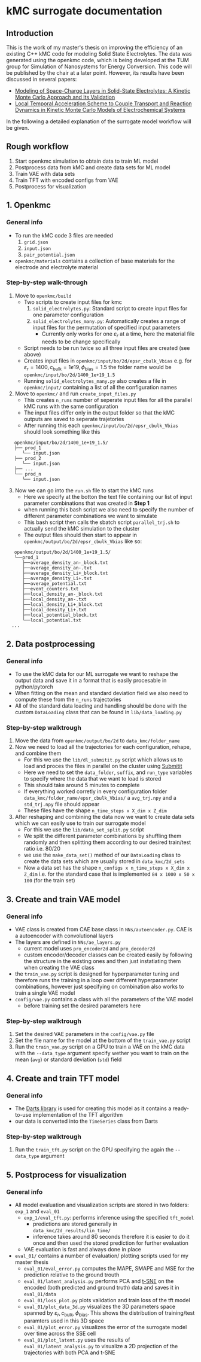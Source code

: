 # kMC surrogate documentation
## Introduction

This is the work of my master's thesis on improving the efficiency of an existing C++ kMC code for modeling Solid State Electrolytes. The data was generated using the openkmc code, which is being developed at the TUM group for Simulation of Nanosystems for Energy Conversion. This code will be published by the chair at a later point. However, its results have been discussed in several papers:
- [Modeling of Space-Charge Layers in Solid-State Electrolytes: A Kinetic Monte Carlo Approach and Its Validation](https://pubs.acs.org/doi/10.1021/acs.jpcc.2c02481)
- [Local Temporal Acceleration Scheme to Couple Transport and Reaction Dynamics in Kinetic Monte Carlo Models of Electrochemical Systems](https://pubs.acs.org/doi/10.1021/acs.jctc.1c01010)

In the following a detailed explanation of the surrogate model workflow will be given.

## Rough workflow
1. Start openkmc simulation to obtain data to train ML model
2. Postprocess data from kMC and create data sets for ML model
3. Train VAE with data sets
4. Train TFT with encoded configs from VAE
5. Postprocess for visualization



## 1. Openkmc
### General info
- To run the kMC code 3 files are needed
    1. `grid.json`
    2. `input.json`
    3. `pair_potential.json`
- `openkmc/materials` contains a collection of base materials for the electrode and electrolyte material

### Step-by-step walk-through
1. Move to `openkmc/build`
   - Two scripts to create input files for kmc
     1. `solid_electrolytes.py`: Standard script to create input files for one parameter configuration
     2.  `solid_electrolytes_many.py`: Automatically creates a range of input files for the permutation of specified input parameters
         - Currently only works for one $\varepsilon_r$ at a time, here the material file needs to be change specifically
   - Script needs to be run twice so all three input files are created (see above)
   - Creates input files in `openkmc/input/bo/2d/epsr_cbulk_Vbias` e.g. for $\varepsilon_r=1400, c_{\text{bulk}}=1e19, \phi_{\text{bias}}=1.5$ the folder name would be `openkmc/input/bo/2d/1400_1e+19_1.5`
   - Running `solid_electrolytes_many.py` also creates a file in `openkmc/input/` containing a list of all the configuration names
2. Move to `openkmc/` and run `create_input_files.py`
   - This creates `n_runs` number of seperate input files for all the parallel kMC runs with the same configuration
   - The input files differ only in the output folder so that the kMC outputs are saved to seperate trajetories
   - After running this each `openkmc/input/bo/2d/epsr_cbulk_Vbias` should look something like this 
  ```plaintext
     openkmc/input/bo/2d/1400_1e+19_1.5/
     ├── prod_1
        └── input.json  
     ├── prod_2
        └── input.json  
     ├── ...
     └── prod_n
        └── input.json
```
3. Now we can go into the `run.sh` file to start the kMC runs
    - Here we specify at the botton the text file containing our list of input parameter combinations that was created in **Step 1** 
    - when running this bash script we also need to specify the number of different parameter combinations we want to simulate
    - This bash script then calls the sbatch script `parallel_trj.sh` to actually send the kMC simulation to the cluster
    - The output files should then start to appear in `openkmc/output/bo/2d/epsr_cbulk_Vbias` like so:
  ```plaintext
     openkmc/output/bo/2d/1400_1e+19_1.5/
     └──prod_1
        ├──average_density_an-_block.txt
        ├──average_density_an-.txt
        ├──average_density_Li+_block.txt
        ├──average_density_Li+.txt
        ├──average_potential.txt
        ├──event_counters.txt
        ├──local_density_an-_block.txt
        ├──local_density_an-.txt
        ├──local_density_Li+_block.txt
        ├──local_density_Li+.txt
        ├──local_potential_block.txt
        └──local_potential.txt
    ...
```

## 2. Data postprocessing

### General info
- To use the kMC data for our ML surrogate we want to reshape the output data and save it in a format that is easily procesable in python/pytorch
- When fitting on the mean and standard deviation field we also need to compute these from the `n_runs` trajectories
- All of the standard data loading and handling should be done with the custom `DataLoading` class that can be found in `lib/data_loading.py`

### Step-by-step walktrough

1. Move the data from `openkmc/output/bo/2d` to `data_kmc/folder_name`
2. Now we need to load all the trajectories for each configuration, rehape, and combine them
   - For this we use the `lib/dl_submitit.py` script which allows us to load and proces the files in parallel on the cluster using [Submitit](https://github.com/facebookincubator/submitit)
   - Here we need to set the `data_folder`, `suffix`, and `run_type` variables to specify where the data that we want to load is stored
   - This should take around 5 minutes to complete
   - If everything worked corretly in every configuration folder `data_kmc/folder_name/epsr_cbulk_Vbias/` a `avg_trj.npy` and a `std_trj.npy` file should appear
   - These files have the shape `n_time_steps x X_dim x Z_dim`
3. After reshaping and combining the data now we want to create data sets which we can easily use to train our surrogate model
   - For this we use the `lib/data_set_split.py` script
   - We split the different parameter combinations by shuffling them randomly and then splitting them according to our desired train/test ratio i.e. 80/20
   - we use the `make_data_set()` method of our `DataLoading` class to create the data sets which are usually stored in `data_kmc/2d_sets`
   - Now a data set has the shape `n_configs x n_time_steps x X_dim x Z_dim` i.e. for the standard case that is implemented `84 x 1000 x 50 x 100` (for the train set)
  

  ## 3. Create and train VAE model
  ### General info
  - VAE class is created from CAE base class in `NNs/autoencoder.py`. CAE is a autoencoder with convolutional layers
  - The layers are defined in `NNs/ae_layers.py`
    - current model uses `pro_encoder2d` and `pro_decoder2d`
    - custom encoder/decoder classes can be created easily by following the structure in the existing ones and then just instatiating them when creating the VAE class
  - the `train_vae.py` script is designed for hyperparameter tuning and therefore runs the training in a loop over different hyperparameter combinations, however just specifying on combination also works to train a single VAE model
  - `config/vae.py` contains a class with all the parameters of the VAE model
    - before training set the desired parameters here

### Step-by-step walktrough

1. Set the desired VAE parameters in the `config/vae.py` file
2. Set the file name for the model at the bottom of the `train_vae.py` script
3. Run the `train_vae.py` script on a GPU to train a VAE on the kMC data with the `--data_type` argument specify wether you want to train on the mean (`avg`) or standard deviation (`std`) field 



## 4. Create and train TFT model

### General info
- The [Darts library](https://unit8co.github.io/darts/) is used for creating this model as it contains a ready-to-use implementation of the TFT algorithm
- our data is converted into the `TimeSeries` class from Darts

### Step-by-step walktrough
1. Run the `train_tft.py` script on the GPU specifying the again the `--data_type` argument


## 5. Postprocess for visualization

### General info

- All model evaluation and visualization scripts are stored in two folders: `exp_1` and `eval_01`
  - `exp_1/eval_tft.py`: performs inference using the specified `tft_model`
    - predictions are stored generally in `data_kmc/2d_results/lin_time/`
    - inference takes around 80 seconds therefore it is easier to do it once and then used the stored prediction for further evaluation
  - VAE evaluation is fast and always done in place
- `eval_01/` contains a number of evaluation/ plotting scripts used for my master thesis
  - `eval_01/eval_error.py` computes the MAPE, SMAPE and MSE for the prediction relative to the ground trouth
  - `eval_01/latent_analysis.py` performs PCA and [t-SNE](https://scikit-learn.org/1.5/modules/generated/sklearn.manifold.TSNE.html) on the encoded (both predicted and ground truth) data and saves it in `eval_01/data` 
  - `eval_01/loss_plot.py` plots validation and train loss of the tft model
  - `eval_01/plot_data_3d.py` visualizes the 3D parameters space spanned by $\varepsilon_r, c_{\text{bulk}}, \phi_{\text{bias}}$. This shows the distribution of training/test paramters used in this 3D space
  - `eval_01/plot_error.py` visualizes the error of the surrogate model over time across the SSE cell
  - `eval_01/plot_latent.py` uses the results of `eval_01/latent_analysis.py` to visualize a 2D projection of the trajectories with both PCA and t-SNE
